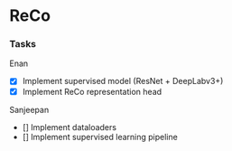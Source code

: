 # ReCo

### Tasks

Enan

- [x] Implement supervised model (ResNet + DeepLabv3+)
- [x] Implement ReCo representation head

Sanjeepan

- [] Implement dataloaders
- [] Implement supervised learning pipeline

